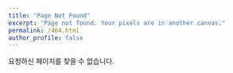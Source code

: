 ```yaml
---
title: "Page Not Found"
excerpt: "Page not found. Your pixels are in another canvas."
permalink: /404.html
author_profile: false
---
```


요청하신 페이지를 찾을 수 없습니다.

<script>
  var GOOG_FIXURL_LANG = 'en';
  var GOOG_FIXURL_SITE = 'https://google.com'
</script>
<script src="https://linkhelp.clients.google.com/tbproxy/lh/wm/fixurl.js">
</script>
